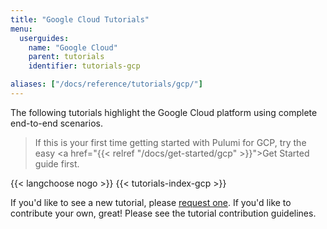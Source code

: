 ```yaml
---
title: "Google Cloud Tutorials"
menu:
  userguides:
    name: "Google Cloud"
    parent: tutorials
    identifier: tutorials-gcp

aliases: ["/docs/reference/tutorials/gcp/"]
---
```


The following tutorials highlight the Google Cloud platform using complete end-to-end scenarios.

> If this is your first time getting started with Pulumi for GCP, try the
> easy <a href="{{< relref "/docs/get-started/gcp" >}}">Get Started guide</a> first.

{{< langchoose nogo >}}
{{< tutorials-index-gcp >}}

If you'd like to see a new tutorial, please [request one](
https://github.com/pulumi/docs/issues/new?title=New%20GCP%20Tutorial%20Request). If you'd like
to contribute your own, great! Please see the tutorial contribution guidelines.

